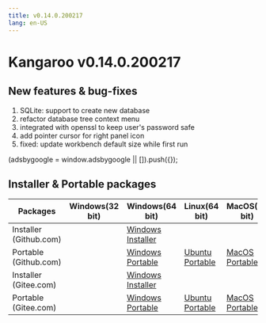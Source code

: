 ```yaml
---
title: v0.14.0.200217
lang: en-US
---
```


# Kangaroo v0.14.0.200217

## New features & bug-fixes
1. SQLite: support to create new database
2. refactor database tree context menu
3. integrated with openssl to keep user's password safe
4. add pointer cursor for right panel icon
5. fixed: update workbench default size while first run

<div>
    <ins class="adsbygoogle"
        style="display:block; text-align:center;"
        data-ad-layout="in-article"
        data-ad-format="fluid"
        data-ad-client="ca-pub-3975819313740938"
        data-ad-slot="6760827895"></ins>
    <script2 type="text/javascript">
        (adsbygoogle = window.adsbygoogle || []).push({});
    </script2>
</div>


## Installer & Portable packages <Badge text="link expired" type="warning"/>

| Packages        | Windows(32 bit) | Windows(64 bit) | Linux(64 bit)   | MacOS(64 bit)   |
|-----------------|-----------------|-----------------|-----------------|-----------------|
| Installer (Github.com) | | [Windows Installer](https://github.com/dbkangaroo/kangaroo/releases/download/v0.14.0.200217/Kangaroo_0.14.0.200217_win64.exe) | | |
| Portable (Github.com)  | | [Windows Portable](https://github.com/dbkangaroo/kangaroo/releases/download/v0.14.0.200217/Kangaroo_0.14.0.200217_win64.7z) | [Ubuntu Portable](https://github.com/dbkangaroo/kangaroo/releases/download/v0.14.0.200217/Kangaroo_0.14.0.200217_ubuntu.zip) | [MacOS Portable](https://github.com/dbkangaroo/kangaroo/releases/download/v0.14.0.200217/Kangaroo_0.14.0.200217_macos.zip) |
| Installer (Gitee.com) | | [Windows Installer](https://gitee.com/dbkangaroo/kangaroo/attach_files/335051/download) | | |
| Portable (Gitee.com)  | | [Windows Portable](https://gitee.com/dbkangaroo/kangaroo/attach_files/335052/download) | [Ubuntu Portable](https://gitee.com/dbkangaroo/kangaroo/attach_files/335048/download) | [MacOS Portable](https://gitee.com/dbkangaroo/kangaroo/attach_files/335053/download) |